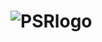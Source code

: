 # ![PSRlogo](https://user-images.githubusercontent.com/88814878/235764165-d9a2ac59-1f6d-4cd9-b0a2-594f643c8aba.svg)
